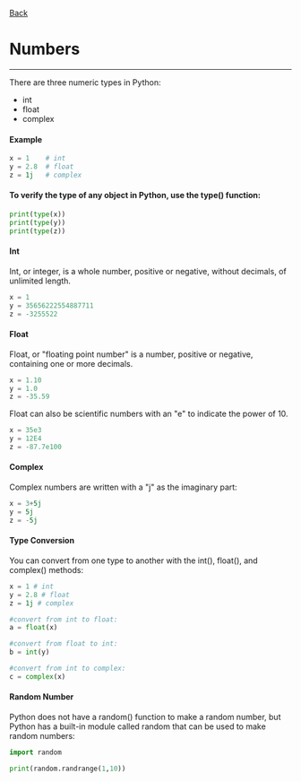 [Back](/main/basic.md)

# Numbers
---

There are three numeric types in Python:

- int
- float
- complex

#### Example
```python
x = 1    # int
y = 2.8  # float
z = 1j   # complex
```

#### To verify the type of any object in Python, use the type() function:
```python
print(type(x))
print(type(y))
print(type(z))
```

#### Int
Int, or integer, is a whole number, positive or negative, without decimals, of unlimited length.
```python
x = 1
y = 35656222554887711
z = -3255522
```

#### Float
Float, or "floating point number" is a number, positive or negative, containing one or more decimals.
```python
x = 1.10
y = 1.0
z = -35.59
```
Float can also be scientific numbers with an "e" to indicate the power of 10.
```python
x = 35e3
y = 12E4
z = -87.7e100
```

#### Complex
Complex numbers are written with a "j" as the imaginary part:
```python
x = 3+5j
y = 5j
z = -5j
```

#### Type Conversion
You can convert from one type to another with the int(), float(), and complex() methods:
```python
x = 1 # int
y = 2.8 # float
z = 1j # complex

#convert from int to float:
a = float(x)

#convert from float to int:
b = int(y)

#convert from int to complex:
c = complex(x)
```

#### Random Number
Python does not have a random() function to make a random number, but Python has a built-in module called random that can be used to make random numbers:
```python
import random

print(random.randrange(1,10)) 
```
